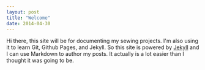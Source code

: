 ```yaml
---
layout: post
title: "Welcome"
date: 2014-04-30
---
```


Hi there, this site will be for documenting my sewing projects.  I'm also using it to learn Git, Github Pages, and Jekyll. So this site is powered by [Jekyll](http://jekyllrb.com) and I can use Markdown to author my posts. It actually is a lot easier than I thought it was going to be.
